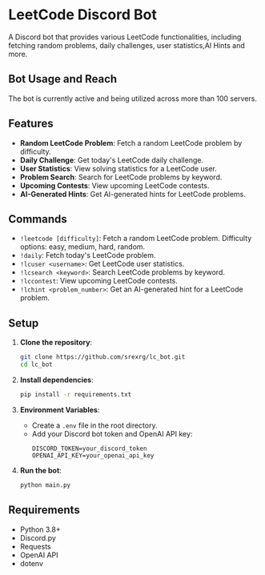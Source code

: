 # LeetCode Discord Bot

A Discord bot that provides various LeetCode functionalities, including fetching random problems, daily challenges, user statistics,AI Hints and more.

## Bot Usage and Reach

The bot is currently active and being utilized across more than 100 servers.

## Features

- **Random LeetCode Problem**: Fetch a random LeetCode problem by difficulty.
- **Daily Challenge**: Get today's LeetCode daily challenge.
- **User Statistics**: View solving statistics for a LeetCode user.
- **Problem Search**: Search for LeetCode problems by keyword.
- **Upcoming Contests**: View upcoming LeetCode contests.
- **AI-Generated Hints**: Get AI-generated hints for LeetCode problems.

## Commands

- `!leetcode [difficulty]`: Fetch a random LeetCode problem. Difficulty options: easy, medium, hard, random.
- `!daily`: Fetch today's LeetCode problem.
- `!lcuser <username>`: Get LeetCode user statistics.
- `!lcsearch <keyword>`: Search LeetCode problems by keyword.
- `!lccontest`: View upcoming LeetCode contests.
- `!lchint <problem_number>`: Get an AI-generated hint for a LeetCode problem.

## Setup

1. **Clone the repository**:
   ```bash
   git clone https://github.com/srexrg/lc_bot.git
   cd lc_bot
   ```

2. **Install dependencies**:
   ```bash
   pip install -r requirements.txt
   ```

3. **Environment Variables**:
   - Create a `.env` file in the root directory.
   - Add your Discord bot token and OpenAI API key:
     ```
     DISCORD_TOKEN=your_discord_token
     OPENAI_API_KEY=your_openai_api_key
     ```

4. **Run the bot**:
   ```bash
   python main.py
   ```

## Requirements

- Python 3.8+
- Discord.py
- Requests
- OpenAI API
- dotenv

